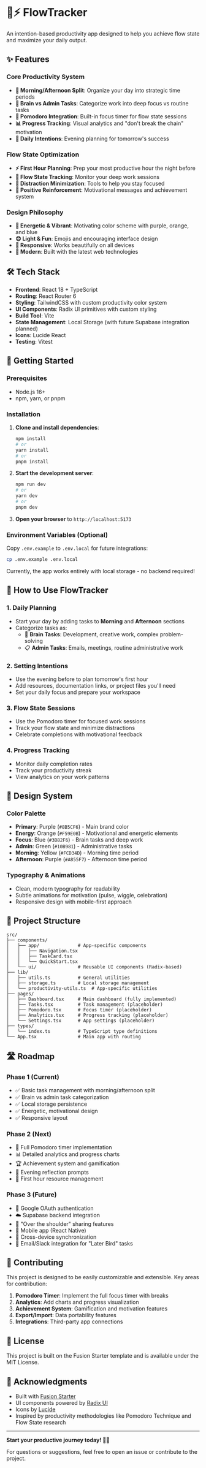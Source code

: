 # 🧠⚡ FlowTracker

An intention-based productivity app designed to help you achieve flow state and maximize your daily output.

## ✨ Features

### Core Productivity System

- **🌅 Morning/Afternoon Split**: Organize your day into strategic time periods
- **🧠 Brain vs Admin Tasks**: Categorize work into deep focus vs routine tasks
- **🍅 Pomodoro Integration**: Built-in focus timer for flow state sessions
- **📊 Progress Tracking**: Visual analytics and "don't break the chain" motivation
- **🎯 Daily Intentions**: Evening planning for tomorrow's success

### Flow State Optimization

- **⚡ First Hour Planning**: Prep your most productive hour the night before
- **🌊 Flow State Tracking**: Monitor your deep work sessions
- **🚫 Distraction Minimization**: Tools to help you stay focused
- **💪 Positive Reinforcement**: Motivational messages and achievement system

### Design Philosophy

- **🎨 Energetic & Vibrant**: Motivating color scheme with purple, orange, and blue
- **😊 Light & Fun**: Emojis and encouraging interface design
- **📱 Responsive**: Works beautifully on all devices
- **🚀 Modern**: Built with the latest web technologies

## 🛠 Tech Stack

- **Frontend**: React 18 + TypeScript
- **Routing**: React Router 6
- **Styling**: TailwindCSS with custom productivity color system
- **UI Components**: Radix UI primitives with custom styling
- **Build Tool**: Vite
- **State Management**: Local Storage (with future Supabase integration planned)
- **Icons**: Lucide React
- **Testing**: Vitest

## 🚀 Getting Started

### Prerequisites

- Node.js 16+
- npm, yarn, or pnpm

### Installation

1. **Clone and install dependencies**:

   ```bash
   npm install
   # or
   yarn install
   # or
   pnpm install
   ```

2. **Start the development server**:

   ```bash
   npm run dev
   # or
   yarn dev
   # or
   pnpm dev
   ```

3. **Open your browser** to `http://localhost:5173`

### Environment Variables (Optional)

Copy `.env.example` to `.env.local` for future integrations:

```bash
cp .env.example .env.local
```

Currently, the app works entirely with local storage - no backend required!

## 📖 How to Use FlowTracker

### 1. Daily Planning

- Start your day by adding tasks to **Morning** and **Afternoon** sections
- Categorize tasks as:
  - 🧠 **Brain Tasks**: Development, creative work, complex problem-solving
  - 📋 **Admin Tasks**: Emails, meetings, routine administrative work

### 2. Setting Intentions

- Use the evening before to plan tomorrow's first hour
- Add resources, documentation links, or project files you'll need
- Set your daily focus and prepare your workspace

### 3. Flow State Sessions

- Use the Pomodoro timer for focused work sessions
- Track your flow state and minimize distractions
- Celebrate completions with motivational feedback

### 4. Progress Tracking

- Monitor daily completion rates
- Track your productivity streak
- View analytics on your work patterns

## 🎨 Design System

### Color Palette

- **Primary**: Purple (`#8B5CF6`) - Main brand color
- **Energy**: Orange (`#F59E0B`) - Motivational and energetic elements
- **Focus**: Blue (`#3B82F6`) - Brain tasks and deep work
- **Admin**: Green (`#10B981`) - Administrative tasks
- **Morning**: Yellow (`#FCD34D`) - Morning time period
- **Afternoon**: Purple (`#A855F7`) - Afternoon time period

### Typography & Animations

- Clean, modern typography for readability
- Subtle animations for motivation (pulse, wiggle, celebration)
- Responsive design with mobile-first approach

## 📁 Project Structure

```
src/
├── components/
│   ├── app/              # App-specific components
│   │   ├── Navigation.tsx
│   │   ├── TaskCard.tsx
│   │   └── QuickStart.tsx
│   └── ui/               # Reusable UI components (Radix-based)
├── lib/
│   ├── utils.ts          # General utilities
│   ├── storage.ts        # Local storage management
│   └── productivity-utils.ts  # App-specific utilities
├── pages/
│   ├── Dashboard.tsx     # Main dashboard (fully implemented)
│   ├── Tasks.tsx         # Task management (placeholder)
│   ├── Pomodoro.tsx      # Focus timer (placeholder)
│   ├── Analytics.tsx     # Progress tracking (placeholder)
│   └── Settings.tsx      # App settings (placeholder)
├── types/
│   └── index.ts          # TypeScript type definitions
└── App.tsx               # Main app with routing
```

## 🛣 Roadmap

### Phase 1 (Current)

- ✅ Basic task management with morning/afternoon split
- ✅ Brain vs admin task categorization
- ✅ Local storage persistence
- ✅ Energetic, motivational design
- ✅ Responsive layout

### Phase 2 (Next)

- 🍅 Full Pomodoro timer implementation
- 📊 Detailed analytics and progress charts
- 🏆 Achievement system and gamification
- 📝 Evening reflection prompts
- 🔗 First hour resource management

### Phase 3 (Future)

- 🔐 Google OAuth authentication
- ☁️ Supabase backend integration
- 👥 "Over the shoulder" sharing features
- 📱 Mobile app (React Native)
- 🔄 Cross-device synchronization
- 📧 Email/Slack integration for "Later Bird" tasks

## 🤝 Contributing

This project is designed to be easily customizable and extensible. Key areas for contribution:

1. **Pomodoro Timer**: Implement the full focus timer with breaks
2. **Analytics**: Add charts and progress visualization
3. **Achievement System**: Gamification and motivation features
4. **Export/Import**: Data portability features
5. **Integrations**: Third-party app connections

## 📄 License

This project is built on the Fusion Starter template and is available under the MIT License.

## 🙏 Acknowledgments

- Built with [Fusion Starter](https://github.com/your-repo/fusion-starter)
- UI components powered by [Radix UI](https://radix-ui.com)
- Icons by [Lucide](https://lucide.dev)
- Inspired by productivity methodologies like Pomodoro Technique and Flow State research

---

**Start your productive journey today! 🚀✨**

For questions or suggestions, feel free to open an issue or contribute to the project.
